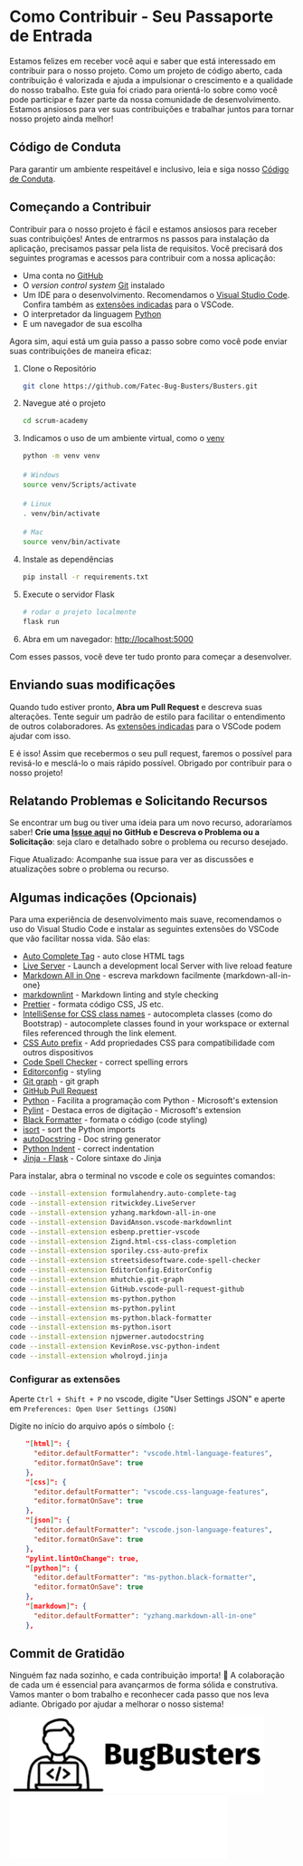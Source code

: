 # Como Contribuir - Seu Passaporte de Entrada

Estamos felizes em receber você aqui e saber que está interessado em contribuir para o nosso projeto. Como um projeto de código aberto, cada contribuição é valorizada e ajuda a impulsionar o crescimento e a qualidade do nosso trabalho. Este guia foi criado para orientá-lo sobre como você pode participar e fazer parte da nossa comunidade de desenvolvimento. Estamos ansiosos para ver suas contribuições e trabalhar juntos para tornar nosso projeto ainda melhor!

## Código de Conduta

Para garantir um ambiente respeitável e inclusivo, leia e siga nosso [Código de Conduta](./CODE_OF_CONDUCT.md).

## Começando a Contribuir

Contribuir para o nosso projeto é fácil e estamos ansiosos para receber suas contribuições! Antes de entrarmos ns passos para instalação da aplicação, precisamos passar pela lista de requisitos. Você precisará dos seguintes programas e acessos para contribuir com a nossa aplicação:

- Uma conta no [GitHub](https://github.com/)
- O *version control system* [Git](https://git-scm.com/) instalado
- Um IDE para o desenvolvimento. Recomendamos o [Visual Studio Code](https://code.visualstudio.com/). Confira também as [extensões indicadas](#algumas-indicações-opcionais) para o VSCode.
- O interpretador da linguagem [Python](https://www.python.org/)
- E um navegador de sua escolha

Agora sim, aqui está um guia passo a passo sobre como você pode enviar suas contribuições de maneira eficaz:

1. Clone o Repositório

    ```sh
    git clone https://github.com/Fatec-Bug-Busters/Busters.git
    ```

2. Navegue até o projeto

    ```sh
    cd scrum-academy
    ```

3. Indicamos o uso de um ambiente virtual, como o [venv](https://docs.python.org/3/library/venv.html)

    ```sh
    python -m venv venv

    # Windows
    source venv/Scripts/activate

    # Linux
    . venv/bin/activate

    # Mac
    source venv/bin/activate
    ```

4. Instale as dependências

    ```sh
    pip install -r requirements.txt
    ```

5. Execute o servidor Flask

    ```sh
    # rodar o projeto localmente
    flask run
    ```

6. Abra em um navegador: [http://localhost:5000](http://localhost:5000)

Com esses passos, você deve ter tudo pronto para começar a desenvolver.

## Enviando suas modificações

Quando tudo estiver pronto, **Abra um Pull Request** e descreva suas alterações. Tente seguir um padrão de estilo para facilitar o entendimento de outros colaboradores. As [extensões indicadas](#algumas-indicações-opcionais) para o VSCode podem ajudar com isso.

E é isso! Assim que recebermos o seu pull request, faremos o possível para revisá-lo e mesclá-lo o mais rápido possível. Obrigado por contribuir para o nosso projeto!

## Relatando Problemas e Solicitando Recursos

Se encontrar um bug ou tiver uma ideia para um novo recurso, adoraríamos saber! **Crie uma [Issue aqui](https://github.com/Fatec-Bug-Busters/scrum-academy/issues) no GitHub e Descreva o Problema ou a Solicitação**: seja claro e detalhado sobre o problema ou recurso desejado.

Fique Atualizado: Acompanhe sua issue para ver as discussões e atualizações sobre o problema ou recurso.

## Algumas indicações (Opcionais)

Para uma experiência de desenvolvimento mais suave, recomendamos o uso do Visual Studio Code e instalar as seguintes extensões do VSCode que vão facilitar nossa vida. São elas:

- [Auto Complete Tag](https://marketplace.visualstudio.com/items?itemName=formulahendry.auto-complete-tag) - auto close HTML tags
- [Live Server](https://marketplace.visualstudio.com/items?itemName=ritwickdey.LiveServer) - Launch a development local Server with live reload feature
- [Markdown All in One](https://marketplace.visualstudio.com/items?itemName=yzhang.markdown-all-in-one) - escreva markdown facilmente {markdown-all-in-one}
- [markdownlint](https://marketplace.visualstudio.com/items?itemName=DavidAnson.vscode-markdownlint) - Markdown linting and style checking
- [Prettier](https://marketplace.visualstudio.com/items?itemName=esbenp.prettier-vscode) - formata código CSS, JS etc.
- [IntelliSense for CSS class names](https://marketplace.visualstudio.com/items?itemName=Zignd.html-css-class-completion) - autocompleta classes (como do Bootstrap) - autocomplete classes found in your workspace or external files referenced through the link element.
- [CSS Auto prefix](https://marketplace.visualstudio.com/items?itemName=sporiley.css-auto-prefix) - Add propriedades CSS para compatibilidade com outros dispositivos
- [Code Spell Checker](https://marketplace.visualstudio.com/items?itemName=streetsidesoftware.code-spell-checker) - correct spelling errors
- [Editorconfig](https://marketplace.visualstudio.com/items?itemName=EditorConfig.EditorConfig) - styling
- [Git graph](https://marketplace.visualstudio.com/items?itemName=mhutchie.git-graph) - git graph
- [GitHub Pull Request](https://marketplace.visualstudio.com/items?itemName=GitHub.vscode-pull-request-github)
- [Python](https://marketplace.visualstudio.com/items?itemName=ms-python.python) - Facilita a programação com Python - Microsoft's extension
- [Pylint](https://marketplace.visualstudio.com/items?itemName=ms-python.pylint) - Destaca erros de digitação - Microsoft's extension
- [Black Formatter](https://marketplace.visualstudio.com/items?itemName=ms-python.black-formatter) - formata o código (code styling)
- [isort](https://marketplace.visualstudio.com/items?itemName=ms-python.isort) - sort the Python imports
- [autoDocstring](https://marketplace.visualstudio.com/items?itemName=njpwerner.autodocstring) - Doc string generator
- [Python Indent](https://marketplace.visualstudio.com/items?itemName=KevinRose.vsc-python-indent) - correct indentation
- [Jinja - Flask](https://marketplace.visualstudio.com/items?itemName=wholroyd.jinja) - Colore sintaxe do Jinja

Para instalar, abra o terminal no vscode e cole os seguintes comandos:

```sh
code --install-extension formulahendry.auto-complete-tag
code --install-extension ritwickdey.LiveServer
code --install-extension yzhang.markdown-all-in-one
code --install-extension DavidAnson.vscode-markdownlint
code --install-extension esbenp.prettier-vscode
code --install-extension Zignd.html-css-class-completion
code --install-extension sporiley.css-auto-prefix
code --install-extension streetsidesoftware.code-spell-checker
code --install-extension EditorConfig.EditorConfig
code --install-extension mhutchie.git-graph
code --install-extension GitHub.vscode-pull-request-github
code --install-extension ms-python.python
code --install-extension ms-python.pylint
code --install-extension ms-python.black-formatter
code --install-extension ms-python.isort
code --install-extension njpwerner.autodocstring
code --install-extension KevinRose.vsc-python-indent
code --install-extension wholroyd.jinja
```

### Configurar as extensões

Aperte `Ctrl + Shift + P` no vscode, digite "User Settings JSON" e aperte em `Preferences: Open User Settings (JSON)`

Digite no início do arquivo após o símbolo `{`:

```json
    "[html]": {
      "editor.defaultFormatter": "vscode.html-language-features",
      "editor.formatOnSave": true
    },
    "[css]": {
      "editor.defaultFormatter": "vscode.css-language-features",
      "editor.formatOnSave": true
    },
    "[json]": {
      "editor.defaultFormatter": "vscode.json-language-features",
      "editor.formatOnSave": true
    },
    "pylint.lintOnChange": true,
    "[python]": {
      "editor.defaultFormatter": "ms-python.black-formatter",
      "editor.formatOnSave": true
    },
    "[markdown]": {
      "editor.defaultFormatter": "yzhang.markdown-all-in-one"
    },
```

## Commit de Gratidão

Ninguém faz nada sozinho, e cada contribuição importa! 🌟 A colaboração de cada um é essencial para avançarmos de forma sólida e construtiva. Vamos manter o bom trabalho e reconhecer cada passo que nos leva adiante. Obrigado por ajudar a melhorar o nosso sistema!

![Bug Busters](./src/static/images/bug-busters-logo-black.png)
![Bug Busters](./src/static/images/bug-busters-logo-white.png)
